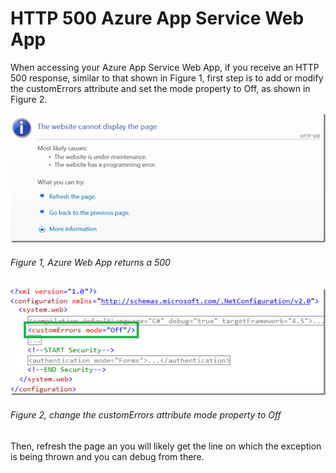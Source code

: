 # HTTP 500 Azure App Service Web App

When accessing your Azure App Service Web App, if you receive an HTTP 500 response, similar to that shown in Figure 1, first step is to add or modify the customErrors attribute and set the mode property to Off, as shown in Figure 2.

![Azure Web App returns a 500][FIGURE1]
###### Figure 1, Azure Web App returns a 500

![change the customErrors attribute mode property to Off][FIGURE2]
###### Figure 2, change the customErrors attribute mode property to Off

Then, refresh the page an you will likely get the line on which the exception is being thrown and you can debug from there.

[FIGURE1]: ../images/2016/msdn-0617.png "Figure 1, Azure Web App returns a 500"
[FIGURE2]: ../images/2016/msdn-0618.png "Figure 2, change the customErrors attribute mode property to Off"
